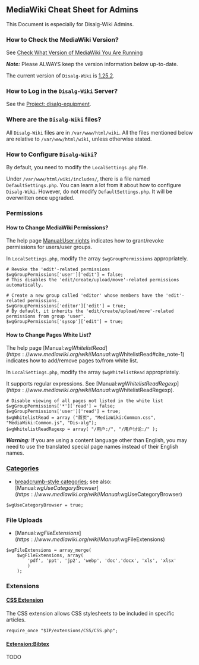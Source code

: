 ## MediaWiki Cheat Sheet for Admins

This Document is especially for Disalg-Wiki Admins.

### How to Check the MediaWiki Version?

See [Check What Version of MediaWiki You Are Running](http://www.whitefirdesign.com/resources/check-what-version-of-mediawiki-you-are-running.html)

***Note:*** Please ALWAYS keep the version information below up-to-date.

The current version of `Disalg-Wiki` is [1.25.2](https://www.mediawiki.org/wiki/MediaWiki_1.25).

### How to Log in the `Disalg-Wiki` Server?

See the [Project: disalg-equipment](https://bitbucket.org/disalg-njucs/disalg-equipment/src).

### Where are the `Disalg-Wiki` files?

All `Disalg-Wiki` files are in `/var/www/html/wiki`.
All the files mentioned below are relative to `/var/www/html/wiki`, unless otherwise stated.

### How to Configure `Disalg-Wiki`?

By default, you need to modify the `LocalSettings.php` file.

Under `/var/www/html/wiki/includes/`, there is a file named `DefaultSettings.php`.
You can learn a lot from it about how to configure `Disalg-Wiki`.
However, do not modify `DefaultSettings.php`.
It will be overwritten once upgraded.

### Permissions

#### How to Change MediaWiki Permissions?

The help page [Manual:User rights](https://www.mediawiki.org/wiki/Manual:User_rights) indicates how to grant/revoke permissions for users/user groups.

In `LocalSettings.php`, modify the array `$wgGroupPermissions` appropriately.

```
# Revoke the 'edit'-related permissions
$wgGroupPermissions['user']['edit'] = false; 
# This disables the 'edit/create/upload/move'-related permissions automatically.

# Create a new group called 'editor' whose members have the 'edit'-related permissions. 
$wgGroupPermissions['editor']['edit'] = true;  
# By default, it inherits the 'edit/create/upload/move'-related permissions from group 'user'.
$wgGroupPermissions['sysop']['edit'] = true;
```

#### How to Change Pages White List?

The help page [Manual:$wgWhitelistRead](https://www.mediawiki.org/wiki/Manual:$wgWhitelistRead#cite_note-1) indicates how to add/remove pages to/from white list.

In `LocalSettings.php`, modify the array `$wgWhitelistRead` appropriately.

It supports regular expressions. See [Manual:$wgWhitelistReadRegexp](https://www.mediawiki.org/wiki/Manual:$wgWhitelistReadRegexp).

```
# Disable viewing of all pages not listed in the white list
$wgGroupPermissions['*']['read'] = false;
$wgGroupPermissions['user']['read'] = true;
$wgWhitelistRead = array ("首页", "MediaWiki:Common.css", "MediaWiki:Common.js", "Dis-alg");
$wgWhitelistReadRegexp = array( "/用户:/", "/用户讨论:/" );
```

***Warning:*** If you are using a content language other than English, you may need to use the translated special page names instead of their English names.

### [Categories](https://www.mediawiki.org/wiki/Help:Categories)

- [breadcrumb-style categories](https://www.mediawiki.org/wiki/Help:Categories#Adding_a_page_to_a_category); see also: [Manual:$wgUseCategoryBrowser](https://www.mediawiki.org/wiki/Manual:$wgUseCategoryBrowser)

```
$wgUseCategoryBrowser = true;
```

### File Uploads

- [Manual:$wgFileExtensions](https://www.mediawiki.org/wiki/Manual:$wgFileExtensions)

```
$wgFileExtensions = array_merge(
    $wgFileExtensions, array(
        'pdf', 'ppt', 'jp2', 'webp', 'doc','docx', 'xls', 'xlsx'
        )
    );
```

### Extensions

#### [CSS Extension](https://www.mediawiki.org/wiki/Extension:CSS)

The CSS extension allows CSS stylesheets to be included in specific articles. 

```
require_once "$IP/extensions/CSS/CSS.php";
```

#### [Extension:Bibtex](https://www.mediawiki.org/wiki/Extension:Bibtex)

TODO
